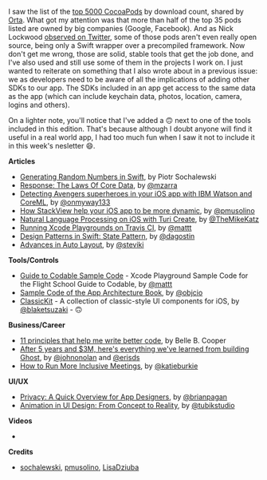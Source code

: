 I saw the list of the [top 5000 CocoaPods](https://gist.github.com/orta/5c66adbab469d5fe8c4381eaec190eb5) by download count, shared by [Orta](https://twitter.com/orta). What got my attention was that more than half of the top 35 pods listed are owned by big companies (Google, Facebook). And as Nick Lockwood [observed on Twitter](https://twitter.com/nicklockwood/status/996683992207384576), some of those pods aren't even really open source, being only a Swift wrapper over a precompiled framework. Now don't get me wrong, those are solid, stable tools that get the job done, and I've also used and still use some of them in the projects I work on. I just wanted to reiterate on something that I also wrote about in a previous issue: we as developers need to be aware of all the implications of adding other SDKs to our app. The SDKs included in an app get access to the same data as the app (which can include keychain data, photos, location, camera, logins and others).

On a lighter note, you'll notice that I've added a 🙃 next to one of the tools included in this edition. That's because although I doubt anyone will find it useful in a real world app, I had too much fun when I saw it not to include it in this week's nesletter 😄.

**Articles**

* [Generating Random Numbers in Swift](https://www.netguru.co/codestories/generating-random-numbers-in-swift), by Piotr Sochalewski
* [Response: The Laws Of Core Data](http://www.cimgf.com/2018/05/10/response-the-laws-of-core-data/), by [@mzarra](https://twitter.com/mzarra)
* [Detecting Avengers superheroes in your iOS app with IBM Watson and CoreML](https://medium.com/flawless-app-stories/detecting-avengers-superheroes-in-your-ios-app-with-ibm-watson-and-coreml-fe38e493a4d1), by [@onmyway133](https://twitter.com/onmyway133)
* [How StackView help your iOS app to be more dynamic](https://blog.customerly.io/engineering/2018/05/14/how-stackview-help-your-ios-app-to-be-more-dynamic), by [@pmusolino](https://twitter.com/pmusolino)
* [Natural Language Processing on iOS with Turi Create](https://www.raywenderlich.com/185515/natural-language-processing-on-ios-with-turi-create), by [@TheMikeKatz](https://twitter.com/TheMikeKatz)
* [Running Xcode Playgrounds on Travis CI](https://flight.school/articles/running-xcode-playgrounds-on-travis-ci/), by [@mattt](https://twitter.com/mattt)
* [Design Patterns in Swift: State Pattern](https://agostini.tech/2018/05/13/design-patterns-in-swift-state/), by [@dagostin](https://twitter.com/dagostin)
* [Advances in Auto Layout](https://pspdfkit.com/blog/2018/auto-layout-advances/), by [@steviki](https://twitter.com/steviki)

**Tools/Controls**

* [Guide to Codable Sample Code](https://github.com/Flight-School/Guide-to-Codable-Sample-Code) - Xcode Playground Sample Code for the Flight School Guide to Codable, by [@mattt](https://twitter.com/mattt)
* [Sample Code of the App Architecture Book](https://github.com/objcio/app-architecture), by [@objcio](https://twitter.com/objcio)
* [ClassicKit](https://github.com/Baddaboo/ClassicKit) - A collection of classic-style UI components for iOS, by [@blaketsuzaki](https://twitter.com/blaketsuzaki) -  🙃

**Business/Career**

* [11 principles that help me write better code](https://larder.io/blog/code-principles/), by Belle B. Cooper
* [After 5 years and $3M, here's everything we've learned from building Ghost](https://blog.ghost.org/5/), by [@johnonolan](https://twitter.com/johnonolan) and [@erisds](https://twitter.com/erisds)
* [How to Run More Inclusive Meetings](https://thinkgrowth.org/how-to-run-more-inclusive-meetings-78f5b64ae6d9), by [@katieburkie](https://twitter.com/katieburkie)

**UI/UX**

* [Privacy: A Quick Overview for App Designers](https://blog.prototypr.io/privacy-a-quick-overview-for-app-designers-5b98d2ac05cc), by [@brianpagan](https://twitter.com/brianpagan)
* [Animation in UI Design: From Concept to Reality](https://uxplanet.org/animation-in-ui-design-from-concept-to-reality-85c49907b19d), by [@tubikstudio](https://twitter.com/tubikstudio)

**Videos**

* 

**Credits**

* [sochalewski](https://github.com/sochalewski), [pmusolino](https://github.com/pmusolino), [LisaDziuba](https://github.com/lisadziuba)
